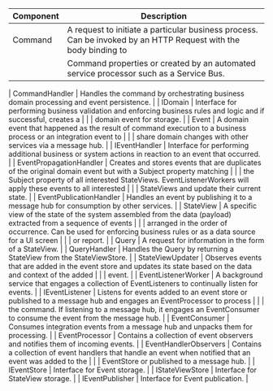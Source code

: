| Component                | Description                                                                                                        |
|--------------------------|--------------------------------------------------------------------------------------------------------------------|
| Command                  | A request to initiate a particular business process. Can be invoked by an HTTP Request with the body binding to    |
|                          | Command properties or created by an automated service processor such as a Service Bus.                             |

| CommandHandler           | Handles the command by orchestrating business domain processing and event persistence.                             |
| IDomain                  | Interface for performing business validation and enforcing business rules and logic and if successful, creates a   |
|                          | domain event for storage.                                                                                          |
| Event                    | A domain event that happened as the result of command execution to a business process or an integration event to   |
|                          | share domain changes with other services via a message hub.                                                       |
| IEventHandler            | Interface for performing additional business or system actions in reaction to an event that occurred.              |
| EventPropagationHandler  | Creates and stores events that are duplicates of the original domain event but with a Subject property matching    |
|                          | the Subject property of all interested StateViews. EventListenerWorkers will apply these events to all interested |
|                          | StateViews and update their current state.                                                                        |
| EventPublicationHandler  | Handles an event by publishing it to a message hub for consumption by other services.                             |
| StateView                | A specific view of the state of the system assembled from the data (payload) extracted from a sequence of events   |
|                          | arranged in the order of occurrence. Can be used for enforcing business rules or as a data source for a UI screen  |
|                          | or report.                                                                                                         |
| Query                    | A request for information in the form of a StateView.                                                              |
| QueryHandler             | Handles the Query by returning a StateView from the StateViewStore.                                               |
| StateViewUpdater         | Observes events that are added in the event store and updates its state based on the data and context of the added |
|                          | event.                                                                                                             |
| EventListenerWorker      | A background service that engages a collection of EventListeners to continually listen for events.                |
| IEventListener           | Listens for events added to an event store or published to a message hub and engages an EventProcessor to process  |
|                          | the command. If listening to a message hub, it engages an EventConsumer to consume the event from the message hub. |
| EventConsumer            | Consumes integration events from a message hub and unpacks them for processing.                                    |
| EventProcessor           | Contains a collection of event observers and notifies them of incoming events.                                     |
| EventHandlerObservers    | Contains a collection of event handlers that handle an event when notified that an event was added to the          |
|                          | EventStore or published to a message hub.                                                                          |
| IEventStore              | Interface for Event storage.                                                                                       |
| IStateViewStore          | Interface for StateView storage.                                                                                   |
| IEventPublisher          | Interface for Event publication.                                                                                   |
